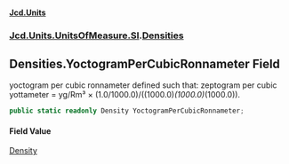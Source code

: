 #### [Jcd.Units](index.md 'index')
### [Jcd.Units.UnitsOfMeasure.SI](Jcd.Units.UnitsOfMeasure.SI.md 'Jcd.Units.UnitsOfMeasure.SI').[Densities](Densities.md 'Jcd.Units.UnitsOfMeasure.SI.Densities')

## Densities.YoctogramPerCubicRonnameter Field

yoctogram per cubic ronnameter defined such that: zeptogram per cubic yottameter = yg/Rm³ ×
(1.0/1000.0)/((1000.0)*(1000.0)*(1000.0)).

```csharp
public static readonly Density YoctogramPerCubicRonnameter;
```

#### Field Value
[Density](Density.md 'Jcd.Units.UnitTypes.Density')